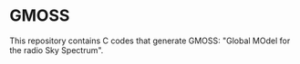 # GMOSS
This repository contains C codes that generate GMOSS: "Global MOdel for the radio Sky Spectrum".
